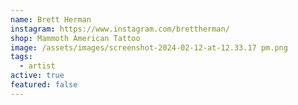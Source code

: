 ```yaml
---
name: Brett Herman
instagram: https://www.instagram.com/brettherman/
shop: Mammoth American Tattoo
image: /assets/images/screenshot-2024-02-12-at-12.33.17 pm.png
tags:
  - artist
active: true
featured: false
---
```

